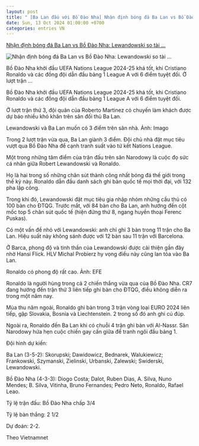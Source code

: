 ```yaml
---
layout: post
title: " [Ba Lan đấu với Bồ Đào Nha] Nhận định bóng đá Ba Lan vs Bồ Đào Nha: Lewandowski so tài ..."
date: Sun, 13 Oct 2024 01:00:00 +0700
categories: entries VN
---
```

[Nhận định bóng đá Ba Lan vs Bồ Đào Nha: Lewandowski so tài ...](https://baoangiang.com.vn/nhan-dinh-bong-da-ba-lan-vs-bo-dao-nha-lewandowski-so-tai-ronaldo-a407243.html)

![Nhận định bóng đá Ba Lan vs Bồ Đào Nha: Lewandowski so tài ...](https://images.baoangiang.com.vn/image/news/2024/20241012/thumbnail/750x450/nhan-dinh-bong-da-ba_5621_1728719950.jpg)

Bồ Đào Nha khởi đầu UEFA Nations League 2024-25 khá tốt, khi Cristiano Ronaldo và các đồng đội dẫn đầu bảng 1 League A với 6 điểm tuyệt đối. Ở lượt trận ...

Bồ Đào Nha khởi đầu UEFA Nations League 2024-25 khá tốt, khi Cristiano Ronaldo và các đồng đội dẫn đầu bảng 1 League A với 6 điểm tuyệt đối.

Ở lượt trận thứ 3, đội quân của Roberto Martinez có chuyến làm khách được dự báo nhiều khó khăn trên sân đối thủ Ba Lan.

Lewandowski và Ba Lan muốn có 3 điểm trên sân nhà. Ảnh: Imago

Trong 2 lượt trận vừa qua, Ba Lan giành 3 điểm. Đội chủ nhà đặt mục tiêu vượt qua Bồ Đào Nha để cạnh tranh suất vào tứ kết Nations League.

Một trong những tâm điểm của trận đấu trên sân Narodowy là cuộc đọ sức cá nhân giữa Robert Lewandowski và Ronaldo.

Họ là hai trong số những chân sút thành công nhất bóng đá thế giới trong thế kỷ này. Ronaldo dẫn đầu danh sách ghi bàn quốc tế mọi thời đại, với 132 pha lập công.

Trong khi đó, Lewandowski đặt mục tiêu gia nhập nhóm những cầu thủ có 100 bàn cho ĐTQG. Trước mắt, với 84 bàn cho Ba Lan, anh hướng đến cột mốc top 5 chân sút quốc tế (hiện đứng thứ 8, ngang huyền thoại Ferenc Puskas).

Có một vấn đề nhỏ với Lewandowski: anh chỉ ghi 3 bàn trong 11 trận cho Ba Lan. Hiệu suất này không sánh được với 12 bàn sau 11 trận với Barcelona.

Ở Barca, phong độ và tinh thần của Lewandowski được cải thiện gần đây nhờ Hansi Flick. HLV Michal Probierz hy vọng điều này cũng lan tỏa vào Ba Lan.

Ronaldo có phong độ rất cao. Ảnh: EFE

Ronaldo là người hùng trong cả 2 chiến thắng vừa qua của Bồ Đào Nha. CR7 đang hướng đến trận thứ 3 liên tiếp ghi bàn cho ĐTQG, điều không diễn ra trong một năm nay.

Mùa thu năm ngoái, Ronaldo ghi bàn trong 3 trận vòng loại EURO 2024 liên tiếp, gặp Slovakia, Bosnia và Liechtenstein. 2 trong số đó anh ghi cú đúp.

Ngoài ra, Ronaldo đến Ba Lan khi có chuỗi 4 trận ghi bàn với Al-Nassr. Sân Narodowy hứa hẹn cuộc chiến gay cấn giữa để tranh ngôi đầu bảng 1.

Đội hình dự kiến:

Ba Lan (3-5-2): Skorupski; Dawidowicz, Bednarek, Walukiewicz; Frankowski, Szymanski, Zielinski, Urbanski, Zalewski; Swiderski, Lewandowski.

Bồ Đào Nha (4-3-3): Diogo Costa; Dalot, Ruben Dias, A. Silva, Nuno Mendes; B. Silva, Vitinha, Bruno Fernandes; Pedro Neto, Ronaldo, Rafael Leao.

Tỷ lệ trận đấu: Bồ Đào Nha chấp 3/4

Tỷ lệ bàn thắng: 2 1/2

Dự đoán: 2-2.

Theo Vietnamnet

